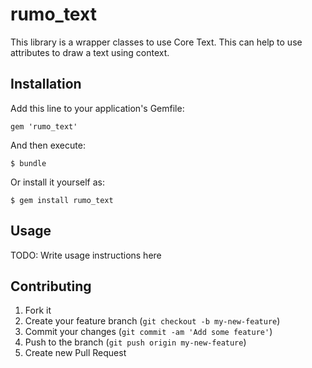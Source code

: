 # rumo_text

This library is a wrapper classes to use Core Text. This can help
to use attributes to draw a text using context.

## Installation

Add this line to your application's Gemfile:

    gem 'rumo_text'

And then execute:

    $ bundle

Or install it yourself as:

    $ gem install rumo_text

## Usage

TODO: Write usage instructions here

## Contributing

1. Fork it
2. Create your feature branch (`git checkout -b my-new-feature`)
3. Commit your changes (`git commit -am 'Add some feature'`)
4. Push to the branch (`git push origin my-new-feature`)
5. Create new Pull Request
